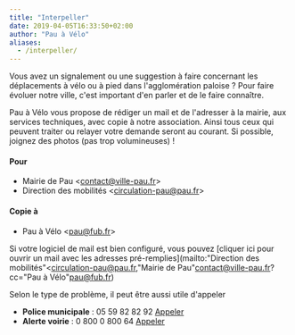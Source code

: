 ```yaml
---
title: "Interpeller"
date: 2019-04-05T16:33:50+02:00
author: "Pau à Vélo"
aliases:
  - /interpeller/
---
```


Vous avez un signalement ou une suggestion à faire concernant les déplacements
à vélo ou à pied dans l'agglomération paloise ?
Pour faire évoluer notre ville, c'est important d'en parler et de le faire
connaître.

Pau à Vélo vous propose de rédiger un mail et de l'adresser à la mairie,
aux services techniques, avec copie à notre association. Ainsi tous ceux qui peuvent
traiter ou relayer votre demande seront au courant. Si possible, joignez des
photos (pas trop volumineuses) !

####  Pour

* Mairie de Pau &lt;contact@ville-pau.fr&gt;
* Direction des mobilités &lt;circulation-pau@pau.fr&gt;

#### Copie à

* Pau à Vélo &lt;pau@fub.fr&gt;

Si votre logiciel de mail est bien configuré, vous pouvez [cliquer
ici pour ouvrir un mail avec les adresses pré-remplies](mailto:"Direction des mobilités"<circulation-pau@pau.fr,"Mairie de Pau"<contact@ville-pau.fr>?cc="Pau à Vélo"<pau@fub.fr>)

Selon le type de problème, il peut être aussi utile d'appeler 

* **Police municipale** : 05&nbsp;59&nbsp;82&nbsp;82&nbsp;92 <a href="tel:+33559828292"><span aria-hidden class="fas fa-phone-square" title="Appeler" style="font-size: 1.5em;"></span><span class="sr-only">Appeler</span></a>
* **Alerte voirie** : 0&nbsp;800&nbsp;0&nbsp;800&nbsp;64 <a href="tel:+33800080064"><span aria-hidden class="fas fa-phone-square" title="Appeler" style="font-size:1.5em"></span><span class="sr-only">Appeler</span></a>